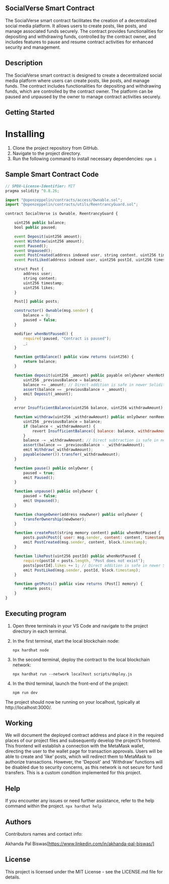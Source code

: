## SocialVerse Smart Contract
The SocialVerse smart contract facilitates the creation of a decentralized social media platform. It allows users to create posts, like posts, and manage associated funds securely. The contract provides functionalities for depositing and withdrawing funds, controlled by the contract owner, and includes features to pause and resume contract activities for enhanced security and management.

## Description
The SocialVerse smart contract is designed to create a decentralized social media platform where users can create posts, like posts, and manage funds. The contract includes functionalities for depositing and withdrawing funds, which are controlled by the contract owner. The platform can be paused and unpaused by the owner to manage contract activities securely.

## Getting Started
# Installing

1. Clone the project repository from GitHub.
2. Navigate to the project directory.
3. Run the following command to install necessary dependencies:
``
   npm i
``

## Sample Smart Contract Code

``` javascript
// SPDX-License-Identifier: MIT
pragma solidity ^0.8.26;

import "@openzeppelin/contracts/access/Ownable.sol";
import "@openzeppelin/contracts/utils/ReentrancyGuard.sol";

contract SocialVerse is Ownable, ReentrancyGuard {

    uint256 public balance;
    bool public paused;

    event Deposit(uint256 amount);
    event Withdraw(uint256 amount);
    event Paused();
    event Unpaused();
    event PostCreated(address indexed user, string content, uint256 timestamp);
    event PostLiked(address indexed user, uint256 postId, uint256 timestamp);

    struct Post {
        address user;
        string content;
        uint256 timestamp;
        uint256 likes;
    }

    Post[] public posts;

    constructor() Ownable(msg.sender) {
        balance = 0;
        paused = false;
    }

    modifier whenNotPaused() {
        require(!paused, "Contract is paused");
        _;
    }

    function getBalance() public view returns (uint256) {
        return balance;
    }

    function deposit(uint256 _amount) public payable onlyOwner whenNotPaused {
        uint256 _previousBalance = balance;
        balance += _amount; // Direct addition is safe in newer Solidity versions
        assert(balance == _previousBalance + _amount);
        emit Deposit(_amount);
    }

    error InsufficientBalance(uint256 balance, uint256 withdrawAmount);

    function withdraw(uint256 _withdrawAmount) public onlyOwner nonReentrant whenNotPaused {
        uint256 _previousBalance = balance;
        if (balance < _withdrawAmount) {
            revert InsufficientBalance({ balance: balance, withdrawAmount: _withdrawAmount });
        }
        balance -= _withdrawAmount; // Direct subtraction is safe in newer Solidity versions
        assert(balance == _previousBalance - _withdrawAmount);
        emit Withdraw(_withdrawAmount);
        payable(owner()).transfer(_withdrawAmount);
    }

    function pause() public onlyOwner {
        paused = true;
        emit Paused();
    }

    function unpause() public onlyOwner {
        paused = false;
        emit Unpaused();
    }

    function changeOwner(address newOwner) public onlyOwner {
        transferOwnership(newOwner);
    }

    function createPost(string memory content) public whenNotPaused {
        posts.push(Post({ user: msg.sender, content: content, timestamp: block.timestamp, likes: 0 }));
        emit PostCreated(msg.sender, content, block.timestamp);
    }

    function likePost(uint256 postId) public whenNotPaused {
        require(postId < posts.length, "Post does not exist");
        posts[postId].likes += 1; // Direct addition is safe in newer Solidity versions
        emit PostLiked(msg.sender, postId, block.timestamp);
    }

    function getPosts() public view returns (Post[] memory) {
        return posts;
    }
}
```


## Executing program

1. Open three terminals in your VS Code and navigate to the project directory in each terminal.
2. In the first terminal, start the local blockchain node:


   ``
    npx hardhat node
   ``
4. In the second terminal, deploy the contract to the local blockchain network:


   ``
    npx hardhat run --network localhost scripts/deploy.js
   ``
6. In the third terminal, launch the front-end of the project:


   ``
    npm run dev
   ``

   
The project should now be running on your localhost, typically at http://localhost:3000/.


## Working

We will document the deployed contract address and place it in the required places of our project files and subsequently develop the project’s frontend. This frontend will establish a connection with the MetaMask wallet, directing the user to the wallet page for transaction approvals. Users will be able to create and 'like' posts, which will redirect them to MetaMask to authorize transactions. However, the 'Deposit' and 'Withdraw' functions will be disabled due to security concerns, as this network is not secure for fund transfers. This is a custom condition implemented for this project.

## Help
If you encounter any issues or need further assistance, refer to the help command within the project.
``
    npx hardhat help
``
## Authors

Contributors names and contact info:

Akhanda Pal Biswas[https://www.linkedin.com/in/akhanda-pal-biswas/]

## License
This project is licensed under the MIT License - see the LICENSE.md file for details.
